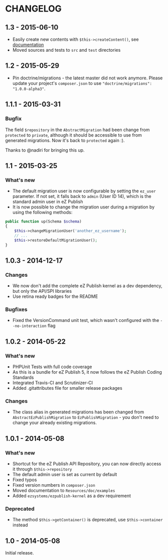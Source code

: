 # CHANGELOG

## 1.3 - 2015-06-10

- Easily create new contents with `$this->createContent()`, 
  see [documentation](src/Resources/doc/examples/03-create-new-content.md) 
- Moved sources and tests to `src` and `test` directories

## 1.2 - 2015-05-29

- Pin doctrine/migrations - the latest master did not work anymore. Please update your project's `composer.json` to
  use `"doctrine/migrations": "1.0.0-alpha3"`.

## 1.1.1 - 2015-03-31

### Bugfix

The field `$repository` in the `AbstractMigration` had been change from `protected` to `private`, although it
should be accessible to use from generated migrations. Now it's back to `protected` again :).

Thanks to @nadiri for bringing this up.

## 1.1 - 2015-03-25

### What's new

* The default migration user is now configurable by setting the `ez_user` parameter. If not set, it falls back to 
  `admin` (User ID 14), which is the standard admin user in eZ Publish
* It is now possible to change the migration user during a migration by using the following methods:

```php
public function up(Schema $schema)
{
    $this->changeMigrationUser('another_ez_username');
    // ...
    $this->restoreDefaultMigrationUser();
}
```

## 1.0.3 - 2014-12-17

### Changes
- We now don't add the complete eZ Publish kernel as a dev dependency, but only the API/SPI libraries
- Use retina ready badges for the README

### Bugfixes
- Fixed the VersionCommand unit test, which wasn't configured with the `--no-interaction` flag


## 1.0.2 - 2014-05-22

### What's new
- PHPUnit Tests with full code coverage
- As this is a bundle for eZ Publish 5, it now follows the eZ Publish Coding Standards
- Integrated Travis-CI and Scrutinizer-CI
- Added .gitattributes file for smaller release packages

### Changes
- The class alias in generated migrations has been changed from `AbstractEzPublishMigration` to `EzPublishMigration` -
  you don't need to change your already existing migrations.

## 1.0.1 - 2014-05-08

### What's new
- Shortcut for the eZ Publish API Repository, you can now directly access it through `$this->repository`
- The default admin user is set as current by default
- Fixed typos
- Fixed version numbers in `composer.json`
- Moved documentation to `Resources/doc/examples`
- Added `ezsystems/ezpublish-kernel` as a dev requirement

### Deprecated
- The method `$this->getContainer()` is deprecated, use `$this->container` instead

## 1.0 - 2014-05-08

Initial release.
